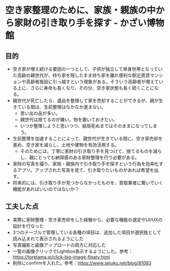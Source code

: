 # 空き家整理のために、家族・親族の中から家財の引き取り手を探す - かざい博物館

## 目的
- 空き家が増え続ける要因の一つとして、子供が独立して単身世帯となっていた高齢の親世代が、持ち家を残したまま持ち家を離れ便利な駅近賃貸マンションや高齢者施設に引っ越すという現象がある。そういう高齢者が増えている上に、さらに寿命も長くなり、その分、空き家状態も長く続くことになる。
- 親世代が死亡したら、遺品を整理して家を売却することができるが、親が生きている間は、生前整理はなかなか進まない。
  - 思い出の品が多い。
  - 親世代は捨てるのが嫌い。物を置いておきたい。
  - いつか整理しようと思いつつ、結局死ぬまではそのままになってしまう。
- 生前整理を加速することによって、親世代が生きている間に、空き家売却を進め、空き家を減らし、土地や建物を有効活用する。
  - そのためには、丁寧に家財の引き取り手を見つけて、捨てるものを減らし、親にとっても納得感のある家財整理を行う必要がある。
- 家財の写真を撮り、家族・親族内で引き取り手を探すという行為を効率化するアプリ。アップされた写真を見て、引き取りたいものがあれば希望を出す。
- 将来的には、引き取り手が見つからなかったものを、買取業者に繋いでいく機能があればいいのではないか？

## 工夫した点
- 実際に家財整理・空き家売却をした経験から、必要な機能の選定やUI/UXの設計を行なった
- 3つのテーブルで管理している各種の項目は、追加した項目が選択肢として読み込まれて表示されるようにした
- 写真撮影と画像アップロードの両方に対応した
- 一覧の画像クリックでLightbox表示するようにした。参考：https://toretama.jp/click-big-image-floaty.html
- 削除にconfirmを入れた。参考：https://www.sejuku.net/blog/81083

